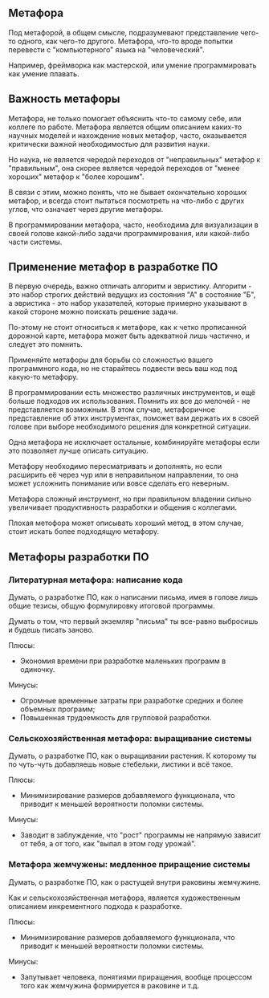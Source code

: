 ## Метафора

  Под метафорой, в общем смысле, подразумевают представление чего-то одного, как чего-то другого. Метафора, что-то вроде попытки перевести с "компьютерного" языка на "человеческий".

  Например, фреймворка как мастерской, или умение программировать как умение плавать.

## Важность метафоры

  Метафора, не только помогает объяснить что-то самому себе, или коллеге по работе. Метафора является общим описанием каких-то научных моделей и нахождение новых метафор, часто, оказывается критически важной необходимостью для развития науки.

  Но наука, не является чередой переходов от "неправильных" метафор к "правильным", она скорее является чередой переходов от "менее хороших" метафор к "более хорошим".

  В связи с этим, можно понять, что не бывает окончательно хороших метафор, и всегда стоит пытаться посмотреть на что-либо с других углов, что означает через другие метафоры.

  В программировании метафора, часто, необходима для визуализации в своей голове какой-либо задачи программирования, или какой-либо части системы. 

## Применение метафор в разработке ПО

  В первую очередь, важно отличать алгоритм и эвристику. Алгоритм - это набор строгих действий ведущих из состояния "А" в состояние "Б", а эвристика - это набор указателей, которые примерно указывают в какой стороне можно поискать решение задачи.

  По-этому не стоит относиться к метафоре, как к четко прописанной дорожной карте, метафора может быть адекватной лишь частично, и следует это помнить.

  Применяйте метафоры для борьбы со сложностью вашего программного кода, но не старайтесь подвести весь ваш код под какую-то метафору.

  В программировании есть множество различных инструментов, и ещё больше подходов их использования. Помнить их все до мелочей - не представляется возможным. В этом случае, метафоричное представление об этих инструментах, поможет вам держать их в своей голове при выборе необходимого решения для конкретной ситуации.

  Одна метафора не исключает остальные, комбинируйте метафоры если это позволяет лучше описать ситуацию.
  
  Метафору необходимо пересматривать и дополнять, но если расширить её через чур или в неправильном направлении, то она может усложнить понимание или вовсе сделать его неверным.

  Метафора сложный инструмент, но при правильном владении сильно увеличивает продуктивность разработки и общения с коллегами.

  Плохая метофора может описывать хороший метод, в этом случае, стоит искать более подходящую метафору.

## Метафоры разработки ПО

### Литературная метафора: написание кода

  Думать, о разработке ПО, как о написании письма, имея в голове лишь общие тезисы, общую формулировку итоговой программы.

  Думать о том, что первый экземляр "письма" ты все-равно выбросишь и будешь писать заново.

  Плюсы:

  - Экономия времени при разработке маленьких программ в одиночку.
  
  Минусы:

  - Огромные временные затраты при разработке средних и более объемных программ;
  - Повышенная трудоемкость для групповой разработки.

### Сельскохозяйственная метафора: выращивание системы

  Думать, о разработке ПО, как о выращивании растения. К которому ты по чуть-чуть добавляешь новые стебельки, листики и всё такое.

  Плюсы:

  - Минимизирование размеров добавляемого функционала, что приводит к меньшей вероятности поломки системы.

  Минусы:

  - Заводит в заблуждение, что "рост" программы не напрямую зависит от тебя, а от того, как "выпал в этом году урожай".

### Метафора жемчужены: медленное приращение системы

  Думать, о разработке ПО, как о растущей внутри раковины жемчужине. 

  Как и сельскохозяйственная метафора, является художественным описанием инкрементного подхода к разработке.

  Плюсы:

  - Минимизирование размеров добавляемого функционала, что приводит к меньшей вероятности поломки системы.

  Минусы:

  - Запутывает человека, понятиями приращения, вообще процессом того как жемчужина формируется в раковине и т.д.